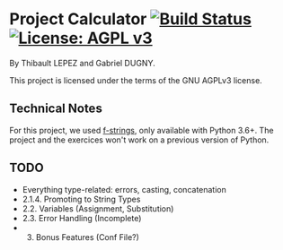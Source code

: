 Project Calculator [![Build Status](https://travis-ci.com/SoFolichon/ProjectCalculator.svg?token=p5pFoFaqAiLRDSEHnrdp&branch=master)](https://travis-ci.com/SoFolichon/ProjectCalculator) [![License: AGPL v3](https://img.shields.io/badge/License-AGPL%20v3-blue.svg)](https://www.gnu.org/licenses/agpl-3.0)
=========================================================================================================================================================================================
By Thibault LEPEZ and Gabriel DUGNY.

This project is licensed under the terms of the GNU AGPLv3 license.

Technical Notes
---
For this project, we used [f-strings](https://www.python.org/dev/peps/pep-0498/), only available with Python 3.6+.
The project and the exercices won't work on a previous version of Python.


TODO
----
- Everything type-related: errors, casting, concatenation
- 2.1.4. Promoting to String Types
- 2.2. Variables (Assignment, Substitution)
- 2.3. Error Handling (Incomplete)
- 3. Bonus Features (Conf File?)